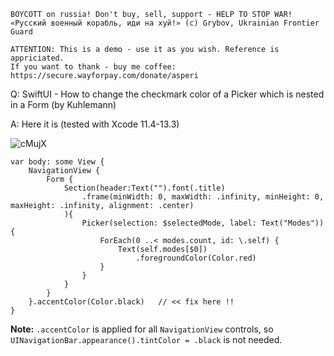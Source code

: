 ```
BOYCOTT on russia! Don't buy, sell, support - HELP TO STOP WAR!
«Русский военный корабль, иди на хуй!» (c) Grybov, Ukrainian Frontier Guard

ATTENTION: This is a demo - use it as you wish. Reference is appriciated.
If you want to thank - buy me coffee: https://secure.wayforpay.com/donate/asperi
```

Q: SwiftUI - How to change the checkmark color of a Picker which is nested in a Form (by Kuhlemann)

A: Here it is (tested with Xcode 11.4-13.3)

![cMujX](https://user-images.githubusercontent.com/62171579/169640075-97cd31b6-d179-4bba-878c-67ccbd70b4e8.png)

    var body: some View {
        NavigationView {
            Form {
                Section(header:Text("").font(.title)
                    .frame(minWidth: 0, maxWidth: .infinity, minHeight: 0, maxHeight: .infinity, alignment: .center)
                ){
                    Picker(selection: $selectedMode, label: Text("Modes")) {
                        ForEach(0 ..< modes.count, id: \.self) {
                            Text(self.modes[$0])
                                .foregroundColor(Color.red)
                        }
                    }
                }
            }
        }.accentColor(Color.black)   // << fix here !!
    }


**Note:** `.accentColor` is applied for all `NavigationView` controls, so `UINavigationBar.appearance().tintColor = .black` is not needed.
